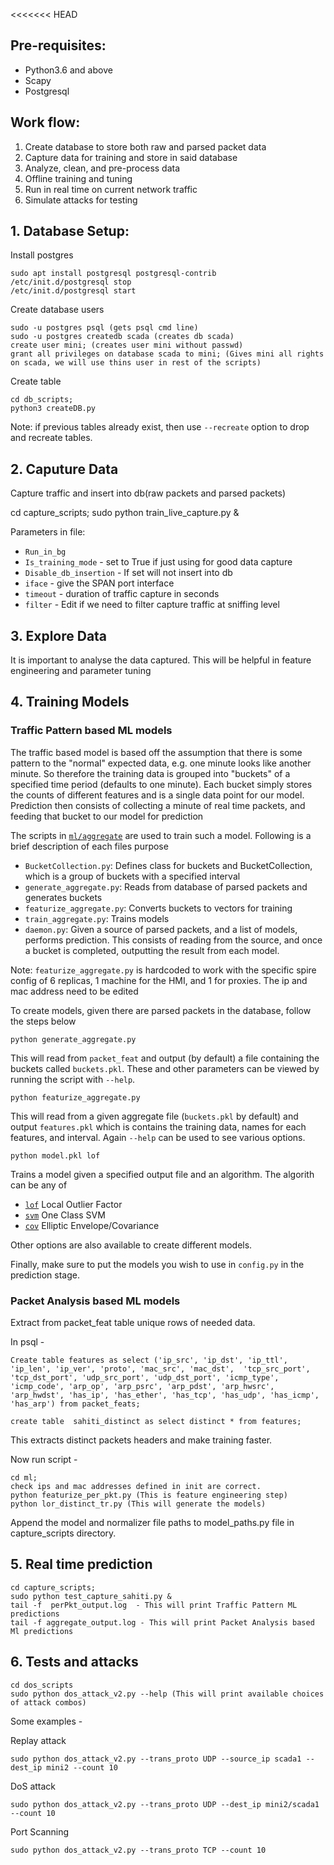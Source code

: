 <<<<<<< HEAD
## Pre-requisites:
- Python3.6 and above
- Scapy
- Postgresql

## Work flow:
1. Create database to store both raw and parsed packet data
2. Capture data for training and store in said database
3. Analyze, clean, and pre-process data
4. Offline training and tuning
5. Run in real time on current network traffic
6. Simulate attacks for testing

## 1. Database Setup:
Install postgres
```
sudo apt install postgresql postgresql-contrib
/etc/init.d/postgresql stop
/etc/init.d/postgresql start
```

Create database users
```
sudo -u postgres psql (gets psql cmd line)
sudo -u postgres createdb scada (creates db scada)
create user mini; (creates user mini without passwd)
grant all privileges on database scada to mini; (Gives mini all rights on scada, we will use thins user in rest of the scripts)
```

Create table
```
cd db_scripts; 
python3 createDB.py
```

Note: if previous tables already exist, then use `--recreate` option to drop and recreate tables.

## 2. Caputure Data

Capture traffic and insert into db(raw packets and parsed packets)

cd capture_scripts; sudo python train_live_capture.py &

Parameters in file:
- `Run_in_bg`
- `Is_training_mode` - set to True if just using for good data capture
- `Disable_db_insertion` - If set will not insert into db
- `iface` - give the SPAN port interface
- `timeout` - duration of traffic capture in seconds
- `filter` - Edit if we need to filter capture traffic at sniffing level

## 3. Explore Data
It is important to analyse the data captured. This will be helpful in feature engineering and parameter tuning

## 4. Training Models
### Traffic Pattern based ML models
The traffic based model is based off the assumption that there is some pattern to the "normal" expected data, e.g. one minute
looks like another minute. So therefore the training data is grouped into "buckets" of a specified time period (defaults to one
minute). Each bucket simply stores the counts of different features and is a single data point for our model. Prediction then
consists of collecting a minute of real time packets, and feeding that bucket to our model for prediction

The scripts in [`ml/aggregate`](ml/aggregate) are used to train such a model. Following is a brief description of each files purpose
- `BucketCollection.py`: Defines class for buckets and BucketCollection, which is a group of buckets with a specified interval
- `generate_aggregate.py`: Reads from database of parsed packets and generates buckets
- `featurize_aggregate.py`: Converts buckets to vectors for training
- `train_aggregate.py`: Trains models
- `daemon.py`: Given a source of parsed packets, and a list of models, performs prediction. This consists of reading from the source, and once a bucket is completed, outputting the result from each model.

Note: `featurize_aggregate.py` is hardcoded to work with the specific spire config of 6 replicas, 1 machine for the HMI, and 1 for proxies. The ip and mac address need to be edited

To create models, given there are parsed packets in the database, follow the steps below
```
python generate_aggregate.py
```
This will read from `packet_feat` and output (by default) a file containing the buckets called `buckets.pkl`. These and other parameters can be viewed by running the script with `--help`.
```
python featurize_aggregate.py
```
This will read from a given aggregate file (`buckets.pkl` by default) and output `features.pkl` which is contains the training
data, names for each features, and interval. Again `--help` can be used to see various options.


```
python model.pkl lof
```
Trains a model given a specified output file and an algorithm. The algorith can be any of

- [`lof`](https://scikit-learn.org/stable/modules/generated/sklearn.neighbors.LocalOutlierFactor.html) Local Outlier Factor
- [`svm`](https://scikit-learn.org/stable/modules/generated/sklearn.svm.OneClassSVM.html#sklearn.svm.OneClassSVM) One Class SVM
- [`cov`](https://scikit-learn.org/stable/modules/generated/sklearn.covariance.EllipticEnvelope.html#sklearn.covariance.EllipticEnvelope) Elliptic Envelope/Covariance

Other options are also available to create different models.

Finally, make sure to put the models you wish to use in `config.py` in the prediction stage.

### Packet Analysis based ML models
Extract from packet_feat table unique rows of needed data.

In psql -
```
Create table features as select ('ip_src', 'ip_dst', 'ip_ttl', 'ip_len', 'ip_ver', 'proto', 'mac_src', 'mac_dst',  'tcp_src_port', 'tcp_dst_port', 'udp_src_port', 'udp_dst_port', 'icmp_type', 'icmp_code', 'arp_op', 'arp_psrc', 'arp_pdst', 'arp_hwsrc', 'arp_hwdst', 'has_ip', 'has_ether', 'has_tcp', 'has_udp', 'has_icmp', 'has_arp') from packet_feats;

create table  sahiti_distinct as select distinct * from features;
```
This extracts distinct packets headers and make training faster.

Now run script -
```
cd ml;
check ips and mac addresses defined in init are correct.
python featurize_per_pkt.py (This is feature engineering step)
python lor_distinct_tr.py (This will generate the models)
```
Append the model and normalizer file paths to model_paths.py file in capture_scripts directory.

## 5. Real time prediction

```
cd capture_scripts;
sudo python test_capture_sahiti.py &
tail -f  perPkt_output.log  - This will print Traffic Pattern ML predictions
tail -f aggregate_output.log - This will print Packet Analysis based Ml predictions
```

## 6. Tests and attacks
```
cd dos_scripts
sudo python dos_attack_v2.py --help (This will print available choices of attack combos)
```

Some examples -

Replay attack

    sudo python dos_attack_v2.py --trans_proto UDP --source_ip scada1 --dest_ip mini2 --count 10

DoS attack

    sudo python dos_attack_v2.py --trans_proto UDP --dest_ip mini2/scada1 --count 10

Port Scanning

    sudo python dos_attack_v2.py --trans_proto TCP --count 10





